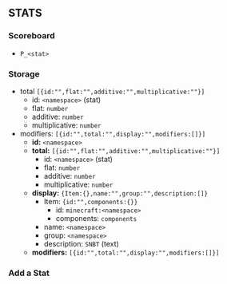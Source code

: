 ## STATS
### Scoreboard
- `P_<stat>`


### Storage
- total `[{id:"",flat:"",additive:"",multiplicative:""}]`
  - id: `<namespace>` (stat)
  - flat: `number`
  - additive: `number`
  - multiplicative: `number`
- modifiers: `[{id:"",total:"",display:"",modifiers:[]}]`
  - __id:__ `<namespace>`
  - __total:__ `[{id:"",flat:"",additive:"",multiplicative:""}]`
    - id: `<namespace>` (stat)
    - flat: `number`
    - additive: `number`
    - multiplicative: `number`
  - __display:__ `{Item:{},name:"",group:"",description:[]}`
    - Item: `{id:"",components:{}}`
      - id: `minecraft:<namespace>`
      - components: `components`
    - name: `<namespace>`
    - group: `<namespace>`
    - description: `SNBT` (text)
  - __modifiers:__ `[{id:"",total:"",display:"",modifiers:[]}]`



### Add a Stat
